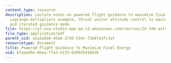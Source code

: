 ```yaml
---
content_type: resource
description: Lecture notes on powered flight guidance to maximize final energy, a
  Lagrange multipliers example, thrust vector attitude control to maximize total energy,
  and iterated guidance mode.
file: https://ol-ocw-studio-app-qa.s3.amazonaws.com/courses/16-346-astrodynamics-fall-2008/6faaed9e0beaf7a3e133026935416b3b_lec_32.pdf
file_type: application/pdf
parent_uid: a1a1abb8-4dab-27d9-534c-f2b87a3fc3af
resourcetype: Document
title: Powered Flight Guidance to Maximize Final Energy
uid: 6faaed9e-0bea-f7a3-e133-026935416b3b
---
```

